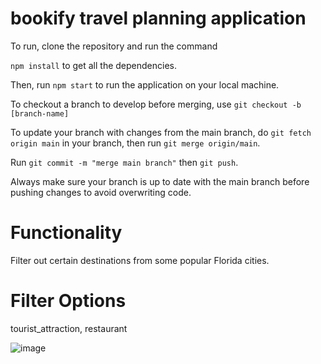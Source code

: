 # bookify travel planning application

To run, clone the repository and run the command 

```npm install``` to get all the dependencies.

Then, run ```npm start``` to run the application on your local machine.

To checkout a branch to develop before merging, use ```git checkout -b [branch-name]```

To update your branch with changes from the main branch, do ```git fetch origin main``` in your branch, then run
```git merge origin/main```.

Run ```git commit -m "merge main branch"``` then ```git push```.

Always make sure your branch is up to date with the main branch before pushing changes to avoid overwriting code.

# Functionality

Filter out certain destinations from some popular Florida cities. 

# Filter Options

tourist_attraction, restaurant

![image](https://user-images.githubusercontent.com/43797198/234698723-b36d0d60-b0a4-4812-8579-0164e7e03a09.png)


